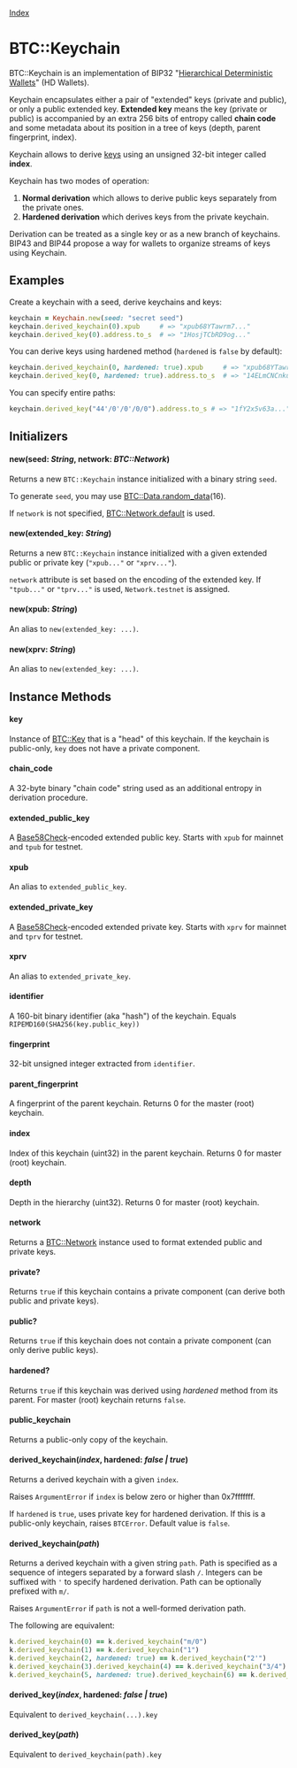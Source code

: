 [Index](index.md)

BTC::Keychain
=============

BTC::Keychain is an implementation of BIP32 "[Hierarchical Deterministic Wallets](https://github.com/bitcoin/bips/blob/master/bip-0032.mediawiki)" (HD Wallets).

Keychain encapsulates either a pair of "extended" keys (private and public), or only a public extended key.
**Extended key** means the key (private or public) is accompanied by an extra 256 bits of entropy
called **chain code** and some metadata about its position in a tree of keys (depth, parent fingerprint, index).

Keychain allows to derive [keys](key.md) using an unsigned 32-bit integer called **index**.

Keychain has two modes of operation:

1. **Normal derivation** which allows to derive public keys separately from the private ones.
2. **Hardened derivation** which derives keys from the private keychain.

Derivation can be treated as a single key or as a new branch of keychains.
BIP43 and BIP44 propose a way for wallets to organize streams of keys using Keychain.

Examples
--------

Create a keychain with a seed, derive keychains and keys:

```ruby
keychain = Keychain.new(seed: "secret seed")
keychain.derived_keychain(0).xpub     # => "xpub68YTawrm7..."
keychain.derived_key(0).address.to_s  # => "1HosjTCbRD9og..."
```

You can derive keys using hardened method (`hardened` is `false` by default):

```ruby
keychain.derived_keychain(0, hardened: true).xpub     # => "xpub68YTawruT..."
keychain.derived_key(0, hardened: true).address.to_s  # => "14ELmCNCnku1Y..."
```

You can specify entire paths:

```ruby
keychain.derived_key("44'/0'/0'/0/0").address.to_s # => "1fY2x5v63a..."
```

Initializers
------------

#### new(seed: *String*, network: *BTC::Network*)

Returns a new `BTC::Keychain` instance initialized with a binary string `seed`.

To generate `seed`, you may use [BTC::Data.random_data](data.md#random_data)(16).

If `network` is not specified, [BTC::Network.default](network.md#default) is used.

#### new(extended_key: *String*)

Returns a new `BTC::Keychain` instance initialized with a given extended public or private key (`"xpub..."` or `"xprv..."`).

`network` attribute is set based on the encoding of the extended key. If `"tpub..."` or `"tprv..."` is used, `Network.testnet` is assigned.

#### new(xpub: *String*)

An alias to `new(extended_key: ...)`.

#### new(xprv: *String*)

An alias to `new(extended_key: ...)`.


Instance Methods
----------------

#### key

Instance of [BTC::Key](key.md) that is a "head" of this keychain.
If the keychain is public-only, `key` does not have a private component.

#### chain_code

A 32-byte binary "chain code" string used as an additional entropy in derivation procedure.

#### extended\_public\_key

A [Base58Check](base58.md)-encoded extended public key.
Starts with `xpub` for mainnet and `tpub` for testnet.

#### xpub

An alias to `extended_public_key`.

#### extended\_private\_key

A [Base58Check](base58.md)-encoded extended private key.
Starts with `xprv` for mainnet and `tprv` for testnet.

#### xprv

An alias to `extended_private_key`.

#### identifier

A 160-bit binary identifier (aka "hash") of the keychain.
Equals `RIPEMD160(SHA256(key.public_key))`

#### fingerprint

32-bit unsigned integer extracted from `identifier`.

#### parent_fingerprint

A fingerprint of the parent keychain. Returns 0 for the master (root) keychain.

#### index

Index of this keychain (uint32) in the parent keychain. Returns 0 for master (root) keychain.

#### depth

Depth in the hierarchy (uint32). Returns 0 for master (root) keychain.

#### network

Returns a [BTC::Network](network.md) instance used to format extended public and private keys.

#### private?

Returns `true` if this keychain contains a private component (can derive both public and private keys).

#### public?

Returns `true` if this keychain does not contain a private component (can only derive public keys).

#### hardened?

Returns `true` if this keychain was derived using *hardened* method from its parent.
For master (root) keychain returns `false`.

#### public_keychain

Returns a public-only copy of the keychain.

#### derived_keychain(*index*, hardened: *false | true*)

Returns a derived keychain with a given `index`.

Raises `ArgumentError` if `index` is below zero or higher than 0x7fffffff.

If `hardened` is `true`, uses private key for hardened derivation.
If this is a public-only keychain, raises `BTCError`. Default value is `false`.

#### derived_keychain(*path*)

Returns a derived keychain with a given string `path`.
Path is specified as a sequence of integers separated by a forward slash `/`.
Integers can be suffixed with `'` to specify hardened derivation.
Path can be optionally prefixed with `m/`.

Raises `ArgumentError` if `path` is not a well-formed derivation path.

The following are equivalent:

```ruby
k.derived_keychain(0) == k.derived_keychain("m/0")
k.derived_keychain(1) == k.derived_keychain("1")
k.derived_keychain(2, hardened: true) == k.derived_keychain("2'")
k.derived_keychain(3).derived_keychain(4) == k.derived_keychain("3/4")
k.derived_keychain(5, hardened: true).derived_keychain(6) == k.derived_keychain("m/5'/6")
```

#### derived_key(*index*, hardened: *false | true*)

Equivalent to `derived_keychain(...).key`

#### derived_key(*path*)

Equivalent to `derived_keychain(path).key`


